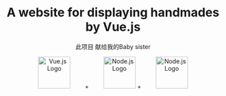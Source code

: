 <div align="center">
  <h1>A website for displaying handmades by Vue.js</h1>
  <p>此项目 献给我的Baby sister</p>
   <div>
    <img src="https://tuchuang-1312256370.cos.ap-shanghai.myqcloud.com/vue.svg" alt="Vue.js Logo" height="75" style="margin-right: 30px;">
     <span>+</span>
    <img src="https://tuchuang-1312256370.cos.ap-shanghai.myqcloud.com/nodejsDark.svg" alt="Node.js Logo" height="75" style="margin-left: 30px;">
     <span>+</span>
     <img src="https://tuchuang-1312256370.cos.ap-shanghai.myqcloud.com/mongodb-icon.svg" alt="Node.js Logo" height="75" style="margin-left: 30px;">
  </div>
</div>

